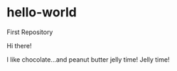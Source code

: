 # hello-world
First Repository

Hi there!

I like chocolate...and peanut butter jelly time! Jelly time!
